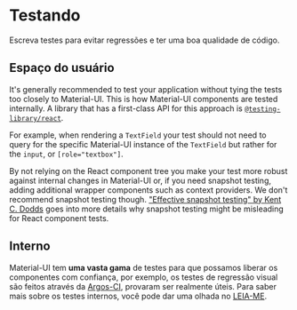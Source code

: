 # Testando

<p class="description">Escreva testes para evitar regressões e ter uma boa qualidade de código.</p>

## Espaço do usuário

It's generally recommended to test your application without tying the tests too closely to Material-UI. This is how Material-UI components are tested internally. A library that has a first-class API for this approach is [`@testing-library/react`](https://testing-library.com/docs/react-testing-library/intro).

For example, when rendering a `TextField` your test should not need to query for the specific Material-UI instance of the `TextField` but rather for the `input`, or `[role="textbox"]`.

By not relying on the React component tree you make your test more robust against internal changes in Material-UI or, if you need snapshot testing, adding additional wrapper components such as context providers. We don't recommend snapshot testing though. ["Effective snapshot testing" by Kent C. Dodds](https://kentcdodds.com/blog/effective-snapshot-testing) goes into more details why snapshot testing might be misleading for React component tests.

## Interno

Material-UI tem **uma vasta gama** de testes para que possamos liberar os componentes com confiança, por exemplo, os testes de regressão visual são feitos através da [Argos-CI](https://www.argos-ci.com/mui-org/material-ui), provaram ser realmente úteis. Para saber mais sobre os testes internos, você pode dar uma olhada no [LEIA-ME](https://github.com/mui-org/material-ui/blob/HEAD/test/README.md).
